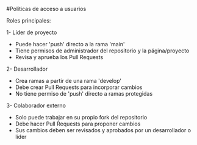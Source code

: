 #Políticas de acceso a usuarios

Roles principales:

1- Líder de proyecto
* Puede hacer 'push' directo a la rama 'main'
* Tiene permisos de administrador del repositorio y la página/proyecto
* Revisa y aprueba los Pull Requests

2- Desarrollador
* Crea ramas a partir de una rama 'develop'
* Debe crear Pull Requests para incorporar cambios
* No tiene permiso de 'push' directo a ramas protegidas

3- Colaborador externo
* Solo puede trabajar en su propio fork del repositorio
* Debe hacer Pull Requests para proponer cambios
* Sus cambios deben ser revisados y aprobados por un desarrollador o líder
